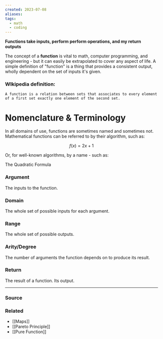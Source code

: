 ```yaml
---
created: 2023-07-08
aliases: 
tags:
  - math
  - coding
---
```

**Functions take inputs, perform perform operations, and my return outputs**

The concept of a **function** is vital to math, computer programming, and engineering - but it can easily be extrapolated to cover any aspect of life. A simple definition of "function" is a thing that provides a consistent output, wholly dependent on the set of inputs it's given. 

### WIkipedia definition:

`A function is a relation between sets that associates to every element of a first set exactly one element of the second set.`

# Nomenclature & Terminology

In all domains of use, functions are sometimes named and sometimes not. Mathematical functions can be referred to by their algorithm, such as:

$$
f(x) = 2x + 1
$$

Or, for well-known algorithms, by a name - such as:

The Quadratic Formula

### Argument

The inputs to the function.

### Domain

The whole set of possible inputs for each argument.

### Range

The whole set of possible outputs.

### Arity/Degree

The number of arguments the function depends on to produce its result.

### Return

The result of a function. Its output.

****
### Source

### Related
- [[Maps]]
- [[Pareto Principle]]
- [[Pure Function]]